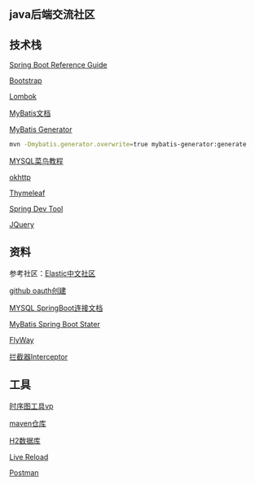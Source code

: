 ## java后端交流社区

## 技术栈

[Spring Boot Reference Guide](https://docs.spring.io/spring-boot/docs/2.0.0.RC1/reference/htmlsingle/#boot-features-embedded-database-support)

[Bootstrap](https://v3.bootcss.com/getting-started/)

[Lombok](https://www.projectlombok.org/)

[MyBatis文档](https://mybatis.org/mybatis-3/zh/index.html)

[MyBatis Generator](http://mybatis.org/generator/)
```bash
mvn -Dmybatis.generator.overwrite=true mybatis-generator:generate
```

[MYSQL菜鸟教程](https://www.runoob.com/mysql/mysql-insert-query.html)

[okhttp](https://square.github.io/okhttp/)

[Thymeleaf](https://www.thymeleaf.org/doc/tutorials/3.0/usingthymeleaf.html#setting-attribute-values)

[Spring Dev Tool](https://docs.spring.io/spring-boot/docs/2.0.0.RC1/reference/htmlsingle/#using-boot-devtools)

[JQuery](https://jquery.com/)
## 资料
参考社区：[Elastic中文社区](https://elasticsearch.cn/explore)

[github oauth创建](https://docs.github.com/en/developers/apps/creating-an-oauth-app)

[MYSQL SpringBoot连接文档](https://spring.io/guides/gs/accessing-data-mysql/)

[MyBatis Spring Boot Stater](https://mybatis.org/spring-boot-starter/mybatis-spring-boot-autoconfigure/)

[FlyWay](https://flywaydb.org/documentation/getstarted/firststeps/maven)

[拦截器Interceptor](https://docs.spring.io/spring-framework/docs/current/javadoc-api/org/springframework/web/servlet/HandlerInterceptor.html)
## 工具

[时序图工具vp](https://www.visual-paradigm.com/cn/)

[maven仓库](https://mvnrepository.com/)

[H2数据库](https://www.h2database.com/html/main.html)

[Live Reload](https://chrome.google.com/webstore/detail/livereload/jnihajbhpnppcggbcgedagnkighmdlei/related)

[Postman](https://chrome.google.com/webstore/detail/coohjcphdfgbiolnekdpbcijmhambjff)


